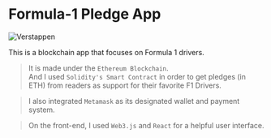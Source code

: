 # Formula-1 Pledge App

![Verstappen](/images/)

This is a blockchain app that focuses on Formula 1 drivers.

> It is made under the `Ethereum Blockchain`.   
> And I used `Solidity's Smart Contract` in order to get pledges (in ETH) from readers as support for their favorite F1 Drivers.

> I also integrated `Metamask` as its designated wallet and payment system.

> On the front-end, I used `Web3.js` and `React` for a helpful user interface.




